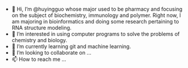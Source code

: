 - 👋 Hi, I’m @huyingguo whose major used to be pharmacy and focusing on the subject of biochemistry, immunology and polymer. Right now, I am majoring in bioinformatics and doing some research pertaining to RNA structure modeling.
- 👀 I’m interested in using computer programs to solve the problems of chemistry and biology.
- 🌱 I’m currently learning git and machine learning.
- 💞️ I’m looking to collaborate on ...
- 📫 How to reach me ...

<!---
huyingguo/huyingguo is a ✨ special ✨ repository because its `README.md` (this file) appears on your GitHub profile.
You can click the Preview link to take a look at your changes.
--->
